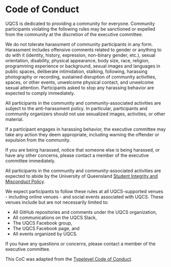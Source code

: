 # Code of Conduct

UQCS is dedicated to providing a community for everyone. Community participants violating the following rules may be sanctioned or expelled from the community at the discretion of the executive committee.

We do not tolerate harassment of community participants in any form. Harassment includes offensive comments related to gender or anything to do with it (identity, history, expression, non-binary gender, etc.), sexual orientation, disability, physical appearance, body size, race, religion, programming experience or background, sexual images and languages in public spaces, deliberate intimidation, stalking, following, harassing photography or recording, sustained disruption of community activities, spaces, or other events, unwelcome physical contact, and unwelcome sexual attention. Participants asked to stop any harassing behavior are expected to comply immediately.

All participants in the community and community-associated activities are subject to the anti-harassment policy. In particular, participants and community organizers should not use sexualized images, activities, or other material.

If a participant engages in harassing behavior, the executive committee may take any action they deem appropriate, including warning the offender or expulsion from the community.

If you are being harassed, notice that someone else is being harassed, or have any other concerns, please contact a member of the executive committee immediately.

All participants in the community and community-associated activities are expected to abide by the University of Queensland [Student Integrity and Misconduct Policy](http://ppl.app.uq.edu.au/content/3.60.04-student-integrity-and-misconduct).

We expect participants to follow these rules at all UQCS-supported venues - including online venues - and social events associated with UQCS. These venues include but are not necessarily limited to:

- All GitHub repositories and comments under the UQCS organization,
- All communications on the UQCS Slack,
- The UQCS Facebook group,
- The UQCS Facebook page, and 
- All events organized by UQCS.

If you have any questions or concerns, please contact a member of the executive committee.

This CoC was adapted from the [Typelevel Code of Conduct](https://typelevel.org/conduct).

